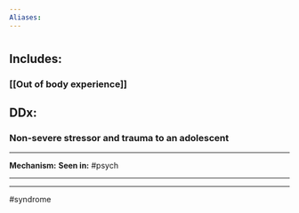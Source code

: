 ```yaml
---
Aliases: 
---
```

# 
## Includes:
### [[Out of body experience]]


## DDx:
### Non-severe stressor and trauma to an adolescent

---
**Mechanism:**
**Seen in:** #psych 		

---


---
#syndrome 
